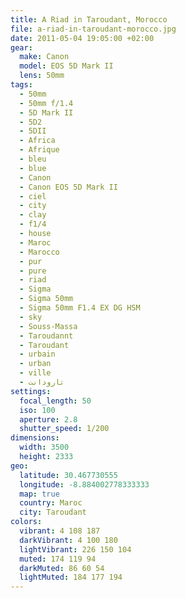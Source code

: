 ```yaml
---
title: A Riad in Taroudant, Morocco
file: a-riad-in-taroudant-morocco.jpg
date: 2011-05-04 19:05:00 +02:00
gear:
  make: Canon
  model: EOS 5D Mark II
  lens: 50mm
tags:
  - 50mm
  - 50mm f/1.4
  - 5D Mark II
  - 5D2
  - 5DII
  - Africa
  - Afrique
  - bleu
  - blue
  - Canon
  - Canon EOS 5D Mark II
  - ciel
  - city
  - clay
  - f1/4
  - house
  - Maroc
  - Marocco
  - pur
  - pure
  - riad
  - Sigma
  - Sigma 50mm
  - Sigma 50mm F1.4 EX DG HSM
  - sky
  - Souss-Massa
  - Taroudannt
  - Taroudant
  - urbain
  - urban
  - ville
  - تارودانت
settings:
  focal_length: 50
  iso: 100
  aperture: 2.8
  shutter_speed: 1/200
dimensions:
  width: 3500
  height: 2333
geo:
  latitude: 30.467730555
  longitude: -8.884002778333333
  map: true
  country: Maroc
  city: Taroudant
colors:
  vibrant: 4 108 187
  darkVibrant: 4 100 180
  lightVibrant: 226 150 104
  muted: 174 119 94
  darkMuted: 86 60 54
  lightMuted: 184 177 194
---
```



